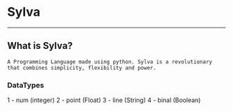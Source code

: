 # Sylva
------------------------------------------------------------------------------
## What is Sylva?
``` A Programming Language made using python. Sylva is a revolutionary that combines simplicity, flexibility and power. ```
### DataTypes
1 - num (integer)
2 - point (Float)
3 - line (String)
4 - binal (Boolean)
